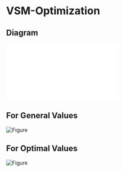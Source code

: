 # VSM-Optimization
## Diagram
![Figure](General_Values.pdf)
## For General Values
![Figure](map.jpg)
## For Optimal Values
![Figure](map.jpg)
